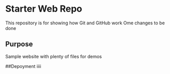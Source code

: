 # Starter Web Repo

This repository is for showing how Git and GitHub work
Ome changes to be done
## Purpose

Sample website with plenty of files for demos


##Depoyment
iiii
